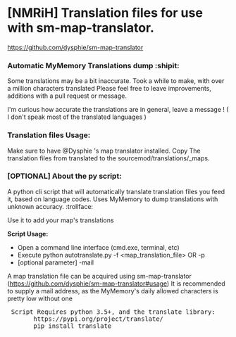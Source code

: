 # [NMRiH] Translation files for use with sm-map-translator.
https://github.com/dysphie/sm-map-translator


### Automatic MyMemory Translations dump :shipit:

Some translations may be a bit inaccurate.
Took a while to make, with over a million characters translated
Please feel free to leave improvements, additions with a pull request or message.

I'm curious how accurate the translations are in general, leave a message ! ( I don't speak most of the translated languages )


### Translation files Usage:

Make sure to have @Dysphie 's map translator installed. 
Copy The translation files from translated to the sourcemod/translations/_maps.


### [OPTIONAL] About the py script:
A python cli script that will automatically translate translation files you feed it, based on language codes. 
Uses MyMemory to dump translations with unknown accuracy. :trollface: 

Use it to add your map's translations


**Script Usage:**

- Open a command line interface (cmd.exe, terminal, etc)
- Execute python autotranslate.py -f <map_translation_file> OR -p <directory to translate>
- [optional parameter] -mail <yourmail>

A map translation file can be acquired using sm-map-translator (https://github.com/dysphie/sm-map-translator#usage)
It is recommended to supply a mail address, as the MyMemory's daily allowed characters is pretty low without one 

<pre>
 Script Requires python 3.5+, and the translate library:
       https://pypi.org/project/translate/
       pip install translate
</pre>

